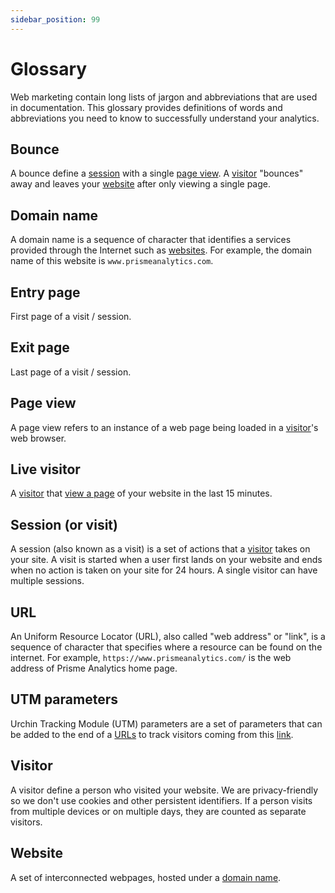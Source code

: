 ```yaml
---
sidebar_position: 99
---
```


# Glossary

Web marketing contain long lists of jargon and abbreviations that are used in
documentation. This glossary provides definitions of words and abbreviations you
need to know to successfully understand your analytics.

## Bounce

A bounce define a [session] with a single [page view]. A [visitor] "bounces"
away and leaves your [website] after only viewing a single page.

## Domain name

A domain name is a sequence of character that identifies a services provided
through the Internet such as [websites](#website). For example, the domain name
of this website is `www.prismeanalytics.com`.

## Entry page

First page of a visit / session.

## Exit page

Last page of a visit / session.

## Page view

A page view refers to an instance of a web page being loaded in a [visitor]'s
web browser.

## Live visitor

A [visitor] that [view a page](#page-view) of your website in the last 15
minutes.

## Session (or visit)

A session (also known as a visit) is a set of actions that a [visitor] takes on
your site. A visit is started when a user first lands on your website and ends
when no action is taken on your site for 24 hours. A single visitor can have
multiple sessions.

## URL

An Uniform Resource Locator (URL), also called "web address" or "link", is a
sequence of character that specifies where a resource can be found on the
internet. For example, `https://www.prismeanalytics.com/` is the web address of
Prisme Analytics home page.

## UTM parameters

Urchin Tracking Module (UTM) parameters are a set of parameters that can be
added to the end of a [URLs](#url) to track visitors coming from this
[link](#url).

## Visitor

A visitor define a person who visited your website. We are privacy-friendly so
we don't use cookies and other persistent identifiers. If a person visits from
multiple devices or on multiple days, they are counted as separate visitors.

## Website

A set of interconnected webpages, hosted under a [domain name](#domain-name).

[page view]: #page-view
[session]: #session
[visitor]: #visitor
[website]: #website
